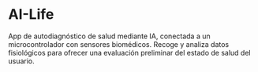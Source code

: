 # AI-Life
App de autodiagnóstico de salud mediante IA, conectada a un microcontrolador con sensores biomédicos. Recoge y analiza datos fisiológicos para ofrecer una evaluación preliminar del estado de salud del usuario.
